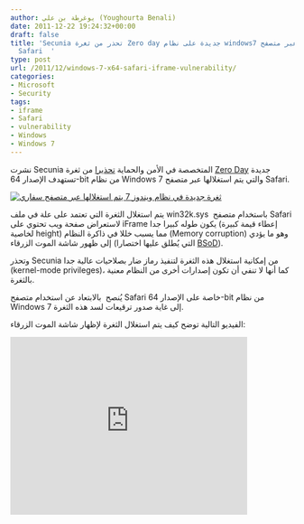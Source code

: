 ```yaml
---
author: يوغرطة بن علي (Youghourta Benali)
date: 2011-12-22 19:24:32+00:00
draft: false
title: 'Secunia تحذر من ثغرة Zero day جديدة على نظام windows7 يتم استغلالها عبر متصفح
  Safari  '
type: post
url: /2011/12/windows-7-x64-safari-iframe-vulnerability/
categories:
- Microsoft
- Security
tags:
- iframe
- Safari
- vulnerability
- Windows
- Windows 7
---
```


نشرت Secunia المتخصصة في الأمن والحماية [تحذيرا](http://secunia.com/advisories/47237) من ثغرة [Zero Day](http://en.wikipedia.org/wiki/Zero-day_attack) جديدة تستهدف الإصدار 64-bit من نظام Windows 7 والتي يتم استغلالها عبر متصفح Safari.




[![ثغرة جديدة في نظام ويندوز 7 يتم استغلالها عبر متصفح سفاري](http://www.it-scoop.com/wp-content/uploads/2011/12/window-7-vulnerability.jpg)
](http://www.it-scoop.com/wp-content/uploads/2011/12/window-7-vulnerability.jpg)




يتم استغلال الثغرة التي تعتمد على علة في ملف win32k.sys  باستخدام متصفح Safari لاستعراض صفحة ويب تحتوي على iFrame يكون طوله كبيرا جدا (إعطاء قيمة كبيرة لخاصية height) مما يسبب خللا في ذاكرة النظام (Memory corruption) وهو ما يؤدي إلى ظهور شاشة الموت الزرقاء (التي يُطلق عليها اختصارا [BSoD](http://en.wikipedia.org/wiki/Blue_Screen_of_Death)).




وتحذر Secunia من إمكانية استغلال هذه الثغرة لتنفيذ رماز ضار بصلاحيات عالية جدا (kernel-mode privileges)، كما أنها لا تنفي أن تكون إصدارات أخرى من النظام معنية بالثغرة.




يُنصح  بالابتعاد عن استخدام متصفح Safari خاصة على الإصدار 64-bit من نظام Windows 7 إلى غاية صدور ترقيعات لسد هذه الثغرة.




الفيديو التالية توضح كيف يتم استغلال الثغرة لإظهار شاشة الموت الزرقاء:




<!-- more -->




<iframe src="http://www.youtube.com/embed/u-62ZqrhD2k" height="315" frameborder="0" width="420"></iframe>



